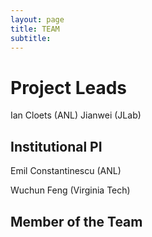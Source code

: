 ```yaml
---
layout: page
title: TEAM
subtitle:  
---
```

# Project Leads 

  Ian Cloets (ANL) Jianwei (JLab)

## Institutional PI

Emil Constantinescu (ANL)

Wuchun Feng (Virginia Tech)


## Member of the Team

